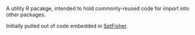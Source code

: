 A utility R pacakge, intended to hold commonly-reused code for import
into other packages.

Initially pulled out of code embedded in [SetFisher][SetFisher].


[SetFisher]: https://github.com/maptracker/setfisher
